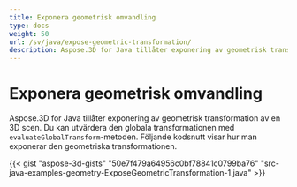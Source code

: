 ```yaml
---
title: Exponera geometrisk omvandling
type: docs
weight: 50
url: /sv/java/expose-geometric-transformation/
description: Aspose.3D for Java tillåter exponering av geometrisk transformation av en 3D scen. Du kan utvärdera den globala transformationen med hjälp av evalueringGlobalTransform metod.
---
```

#  **Exponera geometrisk omvandling**
Aspose.3D for Java tillåter exponering av geometrisk transformation av en 3D scen. Du kan utvärdera den globala transformationen med `evaluateGlobalTransform`-metoden. Följande kodsnutt visar hur man exponerar den geometriska transformationen.

{{< gist "aspose-3d-gists" "50e7f479a64956c0bf78841c0799ba76" "src-java-examples-geometry-ExposeGeometricTransformation-1.java" >}}
